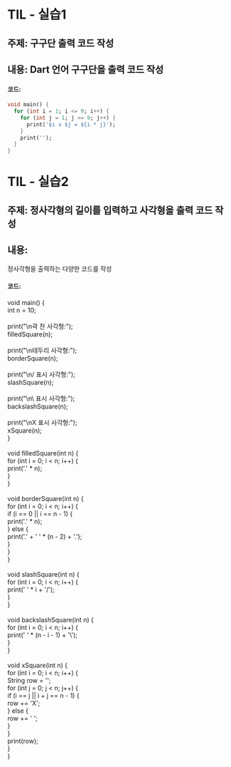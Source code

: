 # TIL - 실습1

## 주제: 구구단 출력 코드 작성

## 내용: Dart 언어 구구단을 출력 코드 작성

#### 코드:
```dart
void main() {
  for (int i = 1; i <= 9; i++) {
    for (int j = 1; j <= 9; j++) {
      print('$i x $j = ${i * j}');
    }
    print('');
  }
}
```

# TIL - 실습2

## 주제: 정사각형의 길이를 입력하고 사각형을 출력 코드 작성

## 내용:
정사각형을 출력하는 다양한 코드를 작성

#### 코드:
void main() {<br>
  int n = 10;<br>
<br>
  print("\n곽 찬 사각형:");<br>
  filledSquare(n);<br>
<br>
  print("\n테두리 사각형:");<br>
  borderSquare(n);<br>
<br>
  print("\n/ 표시 사각형:");<br>
  slashSquare(n);<br>
<br>
  print("\n\\ 표시 사각형:");<br>
  backslashSquare(n);<br>
<br>
  print("\nX 표시 사각형:");<br>
  xSquare(n);<br>
}<br>
<br>
void filledSquare(int n) {<br>
  for (int i = 0; i < n; i++) {<br>
    print('.' * n);<br>
  }<br>
}<br>
<br>
void borderSquare(int n) {<br>
  for (int i = 0; i < n; i++) {<br>
    if (i == 0 || i == n - 1) {<br>
      print('.' * n);<br>
     } else {<br>
      print('.' + ' ' * (n - 2) + '.');<br>
    }<br>
  }<br>
}<br>
<br>
void slashSquare(int n) {<br>
  for (int i = 0; i < n; i++) {<br>
    print(' ' * i + '/');<br>
  }<br>
}<br>
<br>
void backslashSquare(int n) {<br>
  for (int i = 0; i < n; i++) {<br>
    print(' ' * (n - i - 1) + '\\');<br>
  }<br>
}<br>
<br>
void xSquare(int n) {<br>
  for (int i = 0; i < n; i++) {<br>
    String row = '';<br>
    for (int j = 0; j < n; j++) {<br>
      if (i == j || i + j == n - 1) {<br>
        row += 'X';<br>
      } else {<br>
        row += ' ';<br>
      }<br>
    }<br>
    print(row);<br>
  }<br>
}<br>
